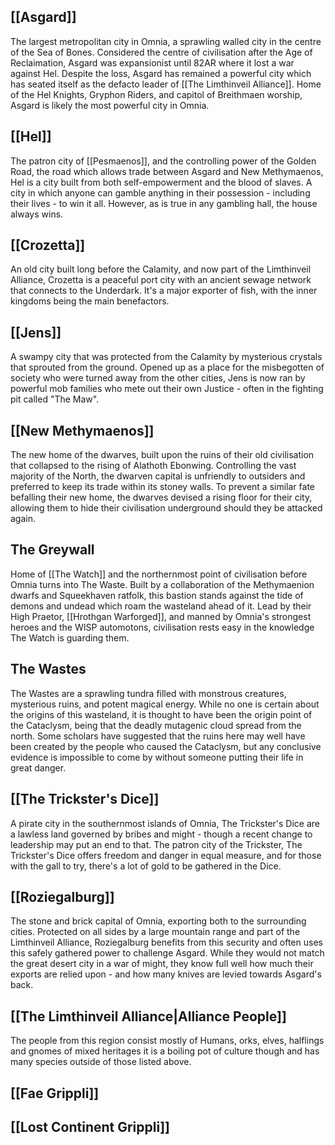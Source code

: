 ## [[Asgard]]
The largest metropolitan city in Omnia, a sprawling walled city in the centre of the Sea of Bones. Considered the centre of civilisation after the Age of Reclaimation, Asgard was expansionist until 82AR where it lost a war against Hel. Despite the loss, Asgard has remained a powerful city which has seated itself as the defacto leader of [[The Limthinveil Alliance]].  Home of the Hel Knights, Gryphon Riders, and capitol of Breithmaen worship, Asgard is likely the most powerful city in Omnia.

## [[Hel]]
The patron city of [[Pesmaenos]], and the controlling power of the Golden Road, the road which allows trade between Asgard and New Methymaenos, Hel is a city built from both self-empowerment and the blood of slaves. A city in which anyone can gamble anything in their possession - including their lives - to win it all. However, as is true in any gambling hall, the house always wins.

## [[Crozetta]]
An old city built long before the Calamity, and now part of the Limthinveil Alliance, Crozetta is a peaceful port city with an ancient sewage network that connects to the Underdark. It's a major exporter of fish, with the inner kingdoms being the main benefactors.

## [[Jens]]
A swampy city that was protected from the Calamity by mysterious crystals that sprouted from the ground. Opened up as a place for the misbegotten of society who were turned away from the other cities, Jens is now ran by powerful mob families who mete out their own Justice - often in the fighting pit called "The Maw".

## [[New Methymaenos]]
The new home of the dwarves, built upon the ruins of their old civilisation that collapsed to the rising of Alathoth Ebonwing. Controlling the vast majority of the North, the dwarven capital is unfriendly to outsiders and preferred to keep its trade within its stoney walls. To prevent a similar fate befalling their new home, the dwarves devised a rising floor for their city, allowing them to hide their civilisation underground should they be attacked again.

## The Greywall
Home of [[The Watch]] and the northernmost point of civilisation before Omnia turns into The Waste. Built by a collaboration of the Methymaenion dwarfs and Squeekhaven ratfolk, this bastion stands against the tide of demons and undead which roam the wasteland ahead of it. Lead by their High Praetor, [[Hrothgan Warforged]], and manned by Omnia's strongest heroes and the WISP automotons, civilisation rests easy in the knowledge The Watch is guarding them.

## The Wastes
The Wastes are a sprawling tundra filled with monstrous creatures, mysterious ruins, and potent magical energy. While no one is certain about the origins of this wasteland, it is thought to have been the origin point of the Cataclysm, being that the deadly mutagenic cloud spread from the north. Some scholars have suggested that the ruins here may well have been created by the people who caused the Cataclysm, but any conclusive evidence is impossible to come by without someone putting their life in great danger.

## [[The Trickster's Dice]]
A pirate city in the southernmost islands of Omnia, The Trickster's Dice are a lawless land governed by bribes and might - though a recent change to leadership may put an end to that. The patron city of the Trickster, The Trickster's Dice offers freedom and danger in equal measure, and for those with the gall to try, there's a lot of gold to be gathered in the Dice.

## [[Roziegalburg]]
The stone and brick capital of Omnia, exporting both to the surrounding cities. Protected on all sides by a large mountain range and part of the Limthinveil Alliance, Roziegalburg benefits from this security and often uses this safely gathered power to challenge Asgard. While they would not match the great desert city in a war of might, they know full well how much their exports are relied upon - and how many knives are levied towards Asgard's back.

## [[The Limthinveil Alliance|Alliance People]]
The people from this region consist mostly of Humans, orks, elves, halflings and gnomes of mixed heritages it is a boiling pot of culture though and has many species outside of those listed above.

## [[Fae Grippli]]

## [[Lost Continent Grippli]]
